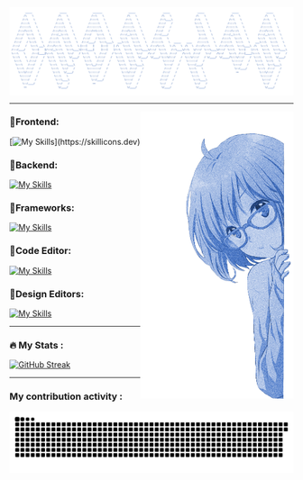 <img src="img/logo.png" align=center>
                                                                          
---

<img height="510" src="img/girl.png" align=right>

### 💙Frontend:  
[![My Skills](https://skillicons.dev/icons?i=js,html,css,)](https://skillicons.dev)

### 💙Backend:  
[![My Skills](https://skillicons.dev/icons?i=mysql,sqlite,php,go)](https://skillicons.dev)

### 💙Frameworks:  
[![My Skills](https://skillicons.dev/icons?i=scss)](https://skillicons.dev)

### 💙Code Editor:  
[![My Skills](https://skillicons.dev/icons?i=vscode)](https://skillicons.dev)

### 💙Design Editors:  
[![My Skills](https://skillicons.dev/icons?i=figma,ai,ps)](https://skillicons.dev)

---
### :fire: My Stats :

[![GitHub Streak](https://github-readme-streak-stats.herokuapp.com?user=Deoships&theme=tokyonight&hide_border=true&border_radius=0&card_width=950)](https://git.io/streak-stats)

---
### My contribution activity :
![GitHub Snake SVG](https://github.com/Deoships/Deoships/blob/output/github-contribution-grid-snake-dark.svg)
